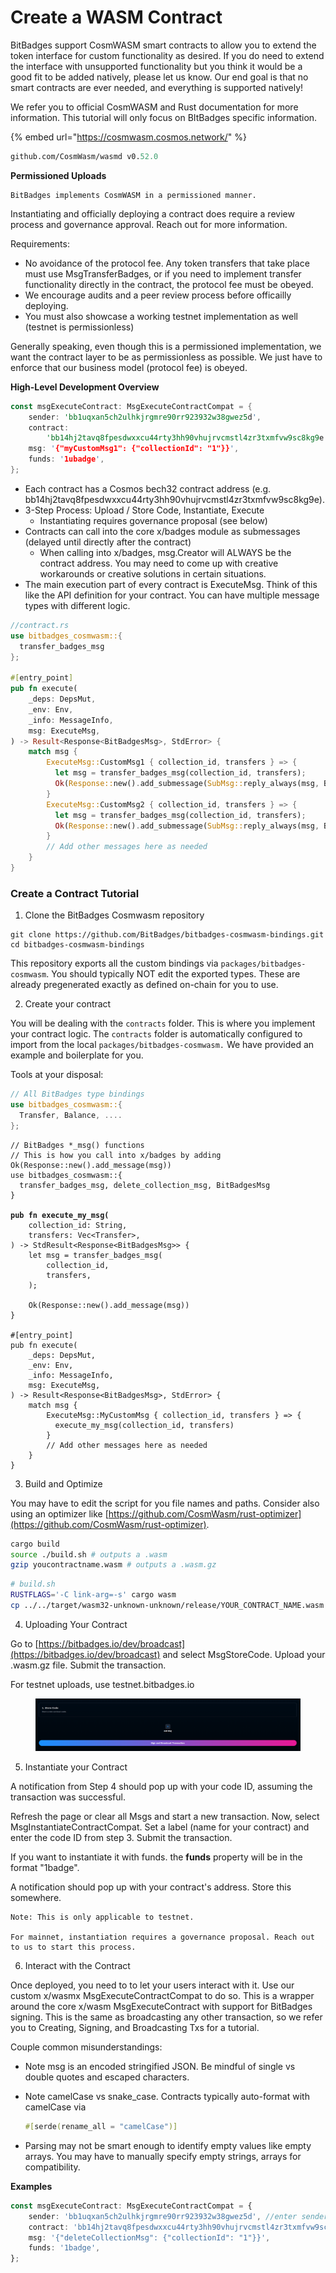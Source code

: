 # Create a WASM Contract

BitBadges support CosmWASM smart contracts to allow you to extend the token interface for custom functionality as desired. If you do need to extend the interface with unsupported functionality but you think it would be a good fit to be added natively, please let us know. Our end goal is that no smart contracts are ever needed, and everything is supported natively!

We refer you to official CosmWASM and Rust documentation for more information. This tutorial will only focus on BItBadges specific information.

{% embed url="https://cosmwasm.cosmos.network/" %}

```go.mod
github.com/CosmWasm/wasmd v0.52.0
```

**Permissioned Uploads**

```
BitBadges implements CosmWASM in a permissioned manner.
```

Instantiating and officially deploying a contract does require a review process and governance approval. Reach out for more information.

Requirements:

* No avoidance of the protocol fee. Any token transfers that take place must use MsgTransferBadges, or if you need to implement transfer functionality directly in the contract, the protocol fee must be obeyed.
* We encourage audits and a peer review process before officailly deploying.
* You must also showcase a working testnet implementation as well (testnet is permissionless)

Generally speaking, even though this is a permissioned implementation, we want the contract layer to be as permissionless as possible. We just have to enforce that our business model (protocol fee) is obeyed.

**High-Level Development Overview**

```rust
const msgExecuteContract: MsgExecuteContractCompat = {
    sender: 'bb1uqxan5ch2ulhkjrgmre90rr923932w38gwez5d',
    contract:
        'bb14hj2tavq8fpesdwxxcu44rty3hh90vhujrvcmstl4zr3txmfvw9sc8kg9e',
    msg: '{"myCustomMsg1": {"collectionId": "1"}}',
    funds: '1ubadge',
};
```

* Each contract has a Cosmos bech32 contract address (e.g. bb14hj2tavq8fpesdwxxcu44rty3hh90vhujrvcmstl4zr3txmfvw9sc8kg9e).
* 3-Step Process: Upload / Store Code, Instantiate, Execute
  * Instantiating requires governance proposal (see below)
* Contracts can call into the core x/badges module as submessages (delayed until directly after the contract)
  * When calling into x/badges, msg.Creator will ALWAYS be the contract address. You may need to come up with creative workarounds or creative solutions in certain situations.
* The main execution part of every contract is ExecuteMsg. Think of this like the API definition for your contract. You can have multiple message types with different logic.

```rust
//contract.rs
use bitbadges_cosmwasm::{
  transfer_badges_msg
};

#[entry_point]
pub fn execute(
    _deps: DepsMut,
    _env: Env,
    _info: MessageInfo,
    msg: ExecuteMsg,
) -> Result<Response<BitBadgesMsg>, StdError> {
    match msg {
        ExecuteMsg::CustomMsg1 { collection_id, transfers } => {
          let msg = transfer_badges_msg(collection_id, transfers);
          Ok(Response::new().add_submessage(SubMsg::reply_always(msg, BADGES_REPLY_ID)))
        }
        ExecuteMsg::CustomMsg2 { collection_id, transfers } => {
          let msg = transfer_badges_msg(collection_id, transfers);
          Ok(Response::new().add_submessage(SubMsg::reply_always(msg, BADGES_REPLY_ID)))
        }
        // Add other messages here as needed
    }
}
```

### **Create a Contract Tutorial**

1. Clone the BitBadges Cosmwasm repository

```
git clone https://github.com/BitBadges/bitbadges-cosmwasm-bindings.git
cd bitbadges-cosmwasm-bindings
```

This repository exports all the custom bindings via `packages/bitbadges-cosmwasm`. You should typically NOT edit the exported types. These are already pregenerated exactly as defined on-chain for you to use.

2. Create your contract

You will be dealing with the `contracts` folder. This is where you implement your contract logic. The `contracts` folder is automatically configured to import from the local `packages/bitbadges-cosmwasm.` We have provided an example and boilerplate for you.

Tools at your disposal:

```rust
// All BitBadges type bindings
use bitbadges_cosmwasm::{
  Transfer, Balance, ....
};
```

<pre class="language-rust"><code class="lang-rust">// BitBadges *_msg() functions
// This is how you call into x/badges by adding Ok(Response::new().add_message(msg))
use bitbadges_cosmwasm::{
  transfer_badges_msg, delete_collection_msg, BitBadgesMsg
}

<strong>pub fn execute_my_msg(
</strong>    collection_id: String,
    transfers: Vec&#x3C;Transfer>,
) -> StdResult&#x3C;Response&#x3C;BitBadgesMsg>> {
    let msg = transfer_badges_msg(
        collection_id,
        transfers,
    );

    Ok(Response::new().add_message(msg))
}

#[entry_point]
pub fn execute(
    _deps: DepsMut,
    _env: Env,
    _info: MessageInfo,
    msg: ExecuteMsg,
) -> Result&#x3C;Response&#x3C;BitBadgesMsg>, StdError> {
    match msg {
        ExecuteMsg::MyCustomMsg { collection_id, transfers } => {
          execute_my_msg(collection_id, transfers)
        }
        // Add other messages here as needed
    }
}
</code></pre>

3. Build and Optimize

You may have to edit the script for you file names and paths. Consider also using an optimizer like [https://github.com/CosmWasm/rust-optimizer](https://github.com/CosmWasm/rust-optimizer).

```bash
cargo build
source ./build.sh # outputs a .wasm
gzip youcontractname.wasm # outputs a .wasm.gz
```

```bash
# build.sh
RUSTFLAGS='-C link-arg=-s' cargo wasm
cp ../../target/wasm32-unknown-unknown/release/YOUR_CONTRACT_NAME.wasm .
```

4. Uploading Your Contract

Go to [https://bitbadges.io/dev/broadcast](https://bitbadges.io/dev/broadcast) and select MsgStoreCode. Upload your .wasm.gz file. Submit the transaction.

For testnet uploads, use testnet.bitbadges.io

<figure><img src="../../.gitbook/assets/image (2).png" alt=""><figcaption></figcaption></figure>

5. Instantiate your Contract

A notification from Step 4 should pop up with your code ID, assuming the transaction was successful.

Refresh the page or clear all Msgs and start a new transaction. Now, select MsgInstantiateContractCompat. Set a label (name for your contract) and enter the code ID from step 3. Submit the transaction.

If you want to instantiate it with funds. the **funds** property will be in the format "1badge".

A notification should pop up with your contract's address. Store this somewhere.

```
Note: This is only applicable to testnet.

For mainnet, instantiation requires a governance proposal. Reach out to us to start this process.
```

6. Interact with the Contract

Once deployed, you need to to let your users interact with it. Use our custom x/wasmx MsgExecuteContractCompat to do so. This is a wrapper around the core x/wasm MsgExecuteContract with support for BitBadges signing. This is the same as broadcasting any other transaction, so we refer you to Creating, Signing, and Broadcasting Txs for a tutorial.

Couple common misunderstandings:

* Note msg is an encoded stringified JSON. Be mindful of single vs double quotes and escaped characters.
*   Note camelCase vs snake\_case. Contracts typically auto-format with camelCase via

    ```rust
    #[serde(rename_all = "camelCase")]
    ```
* Parsing may not be smart enough to identify empty values like empty arrays. You may have to manually specify empty strings, arrays for compatibility.

**Examples**

```typescript
const msgExecuteContract: MsgExecuteContractCompat = {
    sender: 'bb1uqxan5ch2ulhkjrgmre90rr923932w38gwez5d', //enter sender adress here
    contract: 'bb14hj2tavq8fpesdwxxcu44rty3hh90vhujrvcmstl4zr3txmfvw9sc8kg9e', //
    msg: '{"deleteCollectionMsg": {"collectionId": "1"}}',
    funds: '1badge',
};
```
